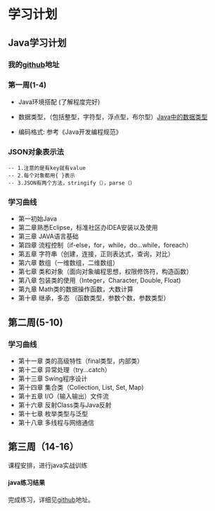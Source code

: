 # 学习计划

## Java学习计划

### 我的[github](https://github.com/920493981/zoushijun_test.git)地址

### 第一周(1-4)

- Java环境搭配 (了解程度完好)
- 数据类型，（包括整型，字符型，浮点型，布尔型）[Java中的数据类型](https://blog.csdn.net/u014266877/article/details/54374867)

- 编码格式: 参考《Java开发编程规范》

### JSON对象表示法

    -- 1.注意的是有key就有value
    -- 2.每个对象都用{ }表示
    -- 3.JSON有两个方法，stringify（），parse（）

### 学习曲线

* 第一初始Java
* 第二章熟悉Eclipse，标准社区办IDEA安装以及使用
* 第三章 JAVA语言基础
* 第四章 流程控制（if-else，for，while，do...while，foreach）
* 第五章 字符串（创建，连接，正则表达式，查询，对比）
* 第六章 数组（一维数组，二维数组）
* 第七章 类和对象（面向对象编程思想，权限修饰符，构造函数）
* 第八章 包装类的使用（Integer，Character, Double, Float)
* 第九章 Math类的数据操作函数，大数计算
* 第十章 继承，多态 （函数类型，参数个数，参数类型）

## 第二周(5-10)

### 学习曲线

* 第十一章 类的高级特性（final类型，内部类）
* 第十二章 异常处理（try...catch）
* 第十三章 Swing程序设计
* 第十四章 集合类（Collection, List, Set, Map)
* 第十五章 I/O（输入输出）文件流
* 第十六章 反射Class类与Java反射
* 第十七章 枚举类型与泛型
* 第十八章 多线程与网络通信

## 第三周（14-16）

课程安排，进行java实战训练

#### java练习结果

完成练习，详细见[github](https://github.com/920493981/zoushijun_test.git)地址。

